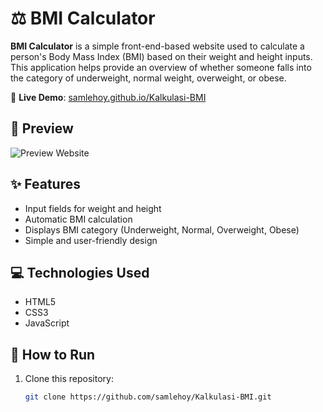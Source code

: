 # ⚖️ BMI Calculator

**BMI Calculator** is a simple front-end-based website used to calculate a person's Body Mass Index (BMI) based on their weight and height inputs. This application helps provide an overview of whether someone falls into the category of underweight, normal weight, overweight, or obese.

🔗 **Live Demo**: [samlehoy.github.io/Kalkulasi-BMI](https://samlehoy.github.io/Kalkulasi-BMI)

## 📸 Preview
![Preview Website](https://github.com/user-attachments/assets/ea57a1dd-84bc-4bc0-a98f-9df433b7e126)

## ✨ Features

- Input fields for weight and height  
- Automatic BMI calculation  
- Displays BMI category (Underweight, Normal, Overweight, Obese)  
- Simple and user-friendly design  

## 💻 Technologies Used

- HTML5  
- CSS3  
- JavaScript  

## 🚀 How to Run

1. Clone this repository:

   ```bash
   git clone https://github.com/samlehoy/Kalkulasi-BMI.git
